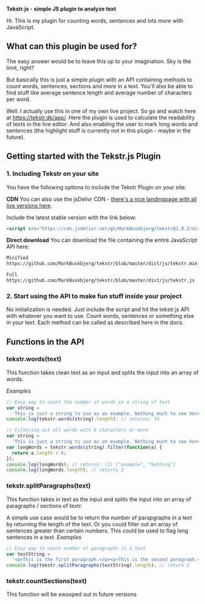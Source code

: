**Tekstr.js - simple JS plugin to analyze text**

Hi. This is my plugin for counting words, sentences and lots more with JavaScript.

## What can this plugin be used for?

The easy answer would be to leave this up to your imagination. Sky is the limit, right?

But basically this is just a simple plugin with an API containing methods to count words, sentences, sections and more in a text. You'll also be able to find stuff like average sentence length and average number of characters per word.

Well. I actually use this in one of my own live project. So go and watch here at <https://tekstr.dk/app/>. Here the plugin is used to calculate the readability of texts in the live editor. And also enabling the user to mark long words and sentences (the highlight stuff is currently not in this plugin - maybe in the future).

## Getting started with the Tekstr.js Plugin

### 1. Including Tekstr on your site

You have the following options to include the Tekstr Plugin on your site:

**CDN**
You can also use the jsDelivr CDN - [there's a nice landingpage with all live versions here](https://www.jsdelivr.com/package/gh/MarkBuskbjerg/tekstr).

Include the latest stable version with the link below:

```HTML
<script src="https://cdn.jsdelivr.net/gh/MarkBuskbjerg/tekstr@1.0.2/dist/js/tekstr.min.js"></script>
```

**Direct download**
You can download the file containing the entire JavaScript API here:

```HTML
Minified
https://github.com/MarkBuskbjerg/tekstr/blob/master/dist/js/tekstr.min.js

Full
https://github.com/MarkBuskbjerg/tekstr/blob/master/dist/js/tekstr.js
```

### 2. Start using the API to make fun stuff inside your project

No initialization is needed. Just include the script and hit the tekstr.js API with whatever you want to use. Count words, sentences or something else in your text. Each method can be called as described here in the docs.

## Functions in the API

### tekstr.words(text)

This function takes clean text as an input and splits the input into an array of words.

_Examples_

```javascript
// Easy way to count the number of words in a string of text
var string =
  'This is just a string to use as an example. Nothing much to see here.';
console.log(tekstr.words(string).length); // returns: 15

// Filtering out all words with 6 characters or more
var string =
  'This is just a string to use as an example. Nothing much to see here.';
var longWords = tekstr.words(string).filter(function(a) {
  return a.length > 6;
});
console.log(longWords); // returns: (2) ["example", "Nothing"]
console.log(longWords.length); // returns 2
```

### tekstr.splitParagraphs(text)

This function takes in text as the input and splits the input into an array of paragraphs / sections of textr.

A simple use case would be to return the number of parapgraphs in a text by returning the length of the text. Or you could filter out an array of sentences greater than certain numbers. This could be used to flag long sentences in a text.
_Examples_

```javascript
// Easy way to count number of paragraphs in a text
var testString =
  '<p>This is the first paragraph.</p><p>This is the second paragraph.</p>';
console.log(tekstr.splitParagraphs(testString).length); // return 2
```

### tekstr.countSections(text)

This function will be swooped out in future versions
